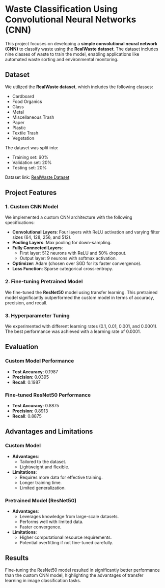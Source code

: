 # Waste Classification Using Convolutional Neural Networks (CNN)

This project focuses on developing a **simple convolutional neural network (CNN)** to classify waste using the **RealWaste dataset**. The dataset includes nine classes of waste to train the model, enabling applications like automated waste sorting and environmental monitoring.

## Dataset
We utilized the **RealWaste dataset**, which includes the following classes:
- Cardboard
- Food Organics
- Glass
- Metal
- Miscellaneous Trash
- Paper
- Plastic
- Textile Trash
- Vegetation

The dataset was split into:
- Training set: 60%
- Validation set: 20%
- Testing set: 20%

Dataset link: [RealWaste Dataset](https://archive.ics.uci.edu/dataset/908/realwaste)

## Project Features

### 1. Custom CNN Model
We implemented a custom CNN architecture with the following specifications:
- **Convolutional Layers**: Four layers with ReLU activation and varying filter sizes (64, 128, 256, and 512).
- **Pooling Layers**: Max pooling for down-sampling.
- **Fully Connected Layers**: 
  - First layer: 512 neurons with ReLU and 50% dropout.
  - Output layer: 9 neurons with softmax activation.
- **Optimizer**: Adam (chosen over SGD for its faster convergence).
- **Loss Function**: Sparse categorical cross-entropy.

### 2. Fine-tuning Pretrained Model
We fine-tuned the **ResNet50** model using transfer learning. This pretrained model significantly outperformed the custom model in terms of accuracy, precision, and recall.

### 3. Hyperparameter Tuning
We experimented with different learning rates (0.1, 0.01, 0.001, and 0.0001). The best performance was achieved with a learning rate of 0.0001.

## Evaluation

### Custom Model Performance
- **Test Accuracy**: 0.1987
- **Precision**: 0.0395
- **Recall**: 0.1987

### Fine-tuned ResNet50 Performance
- **Test Accuracy**: 0.8875
- **Precision**: 0.8913
- **Recall**: 0.8875

## Advantages and Limitations

### Custom Model
- **Advantages**:
  - Tailored to the dataset.
  - Lightweight and flexible.
- **Limitations**:
  - Requires more data for effective training.
  - Longer training time.
  - Limited generalization.

### Pretrained Model (ResNet50)
- **Advantages**:
  - Leverages knowledge from large-scale datasets.
  - Performs well with limited data.
  - Faster convergence.
- **Limitations**:
  - Higher computational resource requirements.
  - Potential overfitting if not fine-tuned carefully.

## Results
Fine-tuning the ResNet50 model resulted in significantly better performance than the custom CNN model, highlighting the advantages of transfer learning in image classification tasks.


